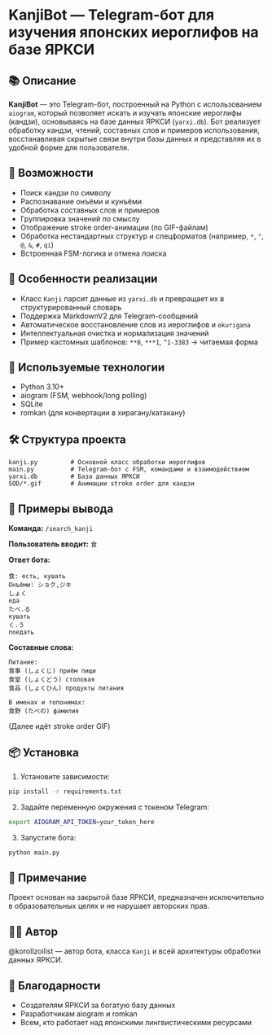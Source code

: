 # KanjiBot — Telegram-бот для изучения японских иероглифов на базе ЯРКСИ

## 📚 Описание

**KanjiBot** — это Telegram-бот, построенный на Python с использованием `aiogram`, который позволяет искать и изучать японские иероглифы (кандзи), основываясь на базе данных ЯРКСИ (`yarxi.db`). Бот реализует обработку кандзи, чтений, составных слов и примеров использования, восстанавливая скрытые связи внутри базы данных и представляя их в удобной форме для пользователя.

## 🚀 Возможности

* Поиск кандзи по символу
* Распознавание онъёми и кунъёми
* Обработка составных слов и примеров
* Группировка значений по смыслу
* Отображение stroke order-анимации (по GIF-файлам)
* Обработка нестандартных структур и спецформатов (например, `*`, `^`, `@`, `&`, `#`, `qi`)
* Встроенная FSM-логика и отмена поиска

## 🧠 Особенности реализации

* Класс `Kanji` парсит данные из `yarxi.db` и превращает их в структурированный словарь
* Поддержка MarkdownV2 для Telegram-сообщений
* Автоматическое восстановление слов из иероглифов и `okurigana`
* Интеллектуальная очистка и нормализация значений
* Пример кастомных шаблонов: `**0`, `***1`, `^1-3383` → читаемая форма

## 🧩 Используемые технологии

* Python 3.10+
* aiogram (FSM, webhook/long polling)
* SQLite
* romkan (для конвертации в хирагану/катакану)

## 🛠 Структура проекта

```
kanji.py         # Основной класс обработки иероглифов
main.py          # Telegram-бот с FSM, командами и взаимодействием
yarxi.db         # База данных ЯРКСИ
SOD/*.gif        # Анимации stroke order для кандзи
```

## 💬 Примеры вывода

**Команда:** `/search_kanji`

**Пользователь вводит:** `食`

**Ответ бота:**

```
食: есть, кушать
Онъёми: ショク,ジキ
しょく
еда
たべ.る
кушать
く.う
поедать
```

**Составные слова:**

```
Питание:
食事 (しょくじ) приём пищи
食堂 (しょくどう) столовая
食品 (しょくひん) продукты питания

В именах и топонимах:
食野 (たべの) фамилия
```

(Далее идёт stroke order GIF)

## 📦 Установка

1. Установите зависимости:

```bash
pip install -r requirements.txt
```

2. Задайте переменную окружения с токеном Telegram:

```bash
export AIOGRAM_API_TOKEN=your_token_here
```

3. Запустите бота:

```bash
python main.py
```

## 📄 Примечание

Проект основан на закрытой базе ЯРКСИ, предназначен исключительно в образовательных целях и не нарушает авторских прав.

## 🧑‍💻 Автор

@korollzoilist — автор бота, класса `Kanji` и всей архитектуры обработки данных ЯРКСИ.

## 💬 Благодарности

* Создателям ЯРКСИ за богатую базу данных
* Разработчикам aiogram и romkan
* Всем, кто работает над японскими лингвистическими ресурсами
